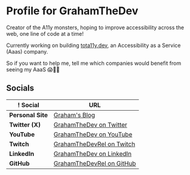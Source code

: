 # Profile for GrahamTheDev
Creator of the A11y monsters, hoping to improve accessibility across the web, one line of code at a time!

Currently working on building [tota11y.dev](https://tota11y.dev), an Accessibility as a Service (Aaas) company.

So if you want to help me, tell me which companies would benefit from seeing my AaaS 😱🤣💗

## Socials

! Social                 | URL                                                                      |
| ---                    | ---                                                                      |
| **Personal Site**      | [Graham's Blog](https://dev.to/GrahamTheDev)                             |
| **Twitter (X)**        | [GrahamTheDev on Twitter](https://x.com/GrahamTheDev)                    |
| **YouTube**            | [GrahamTheDev on YouTube](https://www.youtube.com/@grahamthedev)         |
| **Twitch**             | [GrahamTheDevRel on Twitch](https://www.twitch.tv/grahamthedevrel)       |
| **LinkedIn**           | [GrahamTheDev on LinkedIn](https://www.linkedin.com/in/grahamthedev/)    |
| **GitHub**             | [GrahamTheDevRel on GitHub](https://github.com/GrahamTheDevRel)          |





